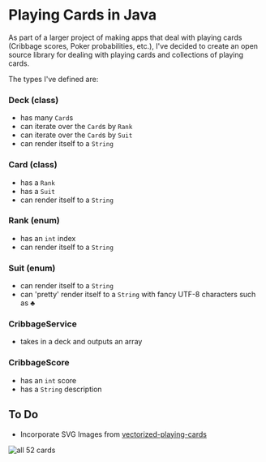 # Playing Cards in Java

As part of a larger project of making apps that deal with playing cards (Cribbage scores, Poker probabilities, etc.), I've decided to create an open source library for dealing with playing cards and collections of playing cards.

The types I've defined are:

### Deck (class)
 - has many `Card`s
 - can iterate over the `Card`s by `Rank`
 - can iterate over the `Card`s by `Suit`
 - can render itself to a `String`

### Card (class)
 - has a `Rank`
 - has a `Suit`
 - can render itself to a `String`

### Rank (enum)
 - has an `int` index 
 - can render itself to a `String`

### Suit (enum)
 - can render itself to a `String`
 - can 'pretty' render itself to a `String` with fancy UTF-8 characters such as ♣

### CribbageService
 - takes in a deck and outputs an array 
 
### CribbageScore
 - has an `int` score
 - has a `String` description
 
 
## To Do
  - Incorporate SVG Images from [vectorized-playing-cards](https://code.google.com/p/vectorized-playing-cards/)
  
 ![all 52 cards](http://sourceforge.net/p/vector-cards/screenshot/color_deck.png)
 